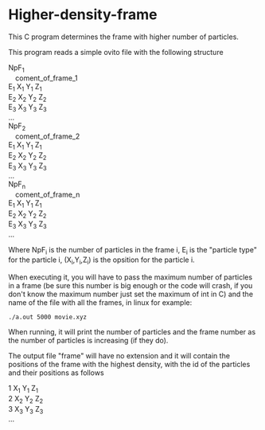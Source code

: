 # Higher-density-frame

This C program determines the frame with higher number of particles.

This program reads a simple ovito file with the following structure

NpF<sub>1</sub>  
&emsp;coment_of_frame_1  
E<sub>1</sub> X<sub>1</sub> Y<sub>1</sub> Z<sub>1</sub>  
E<sub>2</sub> X<sub>2</sub> Y<sub>2</sub> Z<sub>2</sub>  
E<sub>3</sub> X<sub>3</sub> Y<sub>3</sub> Z<sub>3</sub>  
...  
NpF<sub>2</sub>  
&emsp;coment_of_frame_2  
E<sub>1</sub> X<sub>1</sub> Y<sub>1</sub> Z<sub>1</sub>  
E<sub>2</sub> X<sub>2</sub> Y<sub>2</sub> Z<sub>2</sub>  
E<sub>3</sub> X<sub>3</sub> Y<sub>3</sub> Z<sub>3</sub>  
...  
NpF<sub>n</sub>  
&emsp;coment_of_frame_n  
E<sub>1</sub> X<sub>1</sub> Y<sub>1</sub> Z<sub>1</sub>  
E<sub>2</sub> X<sub>2</sub> Y<sub>2</sub> Z<sub>2</sub>  
E<sub>3</sub> X<sub>3</sub> Y<sub>3</sub> Z<sub>3</sub>  
...  

Where NpF<sub>i</sub> is the number of particles in the frame i, E<sub>i</sub> is the "particle type" for the particle i, (X<sub>i</sub>,Y<sub>i</sub>,Z<sub>i</sub>) is the opsition for the particle i.

When executing it, you will have to pass the maximum number of particles in a frame (be sure this number is big enough or the code will crash, if you don't know the maximum number just set the maximum of int in C) and the name of the file with all the frames, in linux for example:

`
./a.out 5000 movie.xyz
`

When running, it will print the number of particles and the frame number as the number of particles is increasing (if they do).

The output file "frame" will have no extension and it will contain the positions of the frame with the highest density, with the id of the particles and their positions as follows

1 X<sub>1</sub> Y<sub>1</sub> Z<sub>1</sub>  
2 X<sub>2</sub> Y<sub>2</sub> Z<sub>2</sub>  
3 X<sub>3</sub> Y<sub>3</sub> Z<sub>3</sub>  
...
